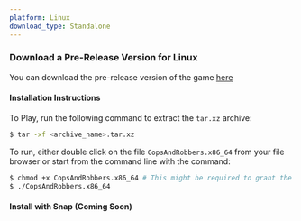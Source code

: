 ```yaml
---
platform: Linux
download_type: Standalone
---
```


### Download a Pre-Release Version for Linux

You can download the pre-release version of the game [here]({{site.baseurl}}/download/thankyou-for-downloading/?type=standalone&platform=linux)


#### Installation Instructions
To Play, run the following command to extract the `tar.xz` archive:

```bash
$ tar -xf <archive_name>.tar.xz
```
To run, either double click on the file `CopsAndRobbers.x86_64` from your file browser or start from the command line with the command:
```bash
$ chmod +x CopsAndRobbers.x86_64 # This might be required to grant the required execution permission to launch
$ ./CopsAndRobbers.x86_64
```

#### Install with Snap (Coming Soon)
